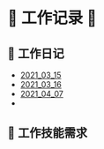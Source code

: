 # &#127800; 工作记录 &#127800;
 
## &#127800; 工作日记
- [2021_03_15](Diary/2021_03_15.md)
- [2021_03_16](Diary/2021_03_16.md)
- [2021_04_07](Diary/2021_04_07.md)
- 
## &#127800; 工作技能需求